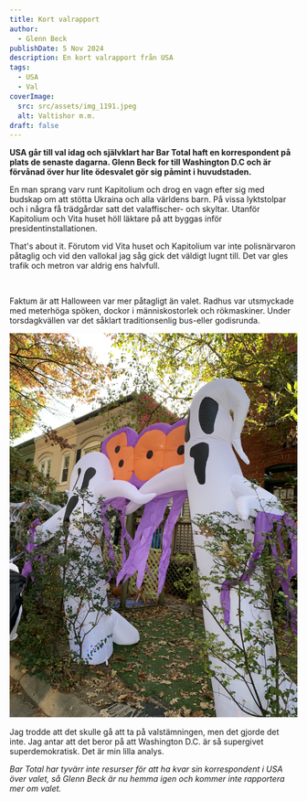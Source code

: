 ```yaml
---
title: Kort valrapport
author:
  - Glenn Beck
publishDate: 5 Nov 2024
description: En kort valrapport från USA
tags:
  - USA
  - Val
coverImage:
  src: src/assets/img_1191.jpeg
  alt: Valtishor m.m.
draft: false
---
```

**USA går till val idag och självklart har Bar Total haft en korrespondent på plats de senaste dagarna. Glenn Beck for till Washington D.C och är förvånad över hur lite ödesvalet gör sig påmint i huvudstaden.**

En man sprang varv runt Kapitolium och drog en vagn efter sig med budskap om att stötta Ukraina och alla världens barn. På vissa lyktstolpar och i några få trädgårdar satt det valaffischer- och skyltar. Utanför Kapitolium och Vita huset höll läktare på att byggas inför presidentinstallationen. 

That's about it. Förutom vid Vita huset och Kapitolium var inte polisnärvaron påtaglig och vid den vallokal jag såg gick det väldigt lugnt till. Det var gles trafik och metron var aldrig ens halvfull. 

![]()

Faktum är att Halloween var mer påtagligt än valet. Radhus var utsmyckade med meterhöga spöken, dockor i människostorlek och rökmaskiner. Under torsdagkvällen var det såklart traditionsenlig bus-eller godisrunda.

![](src/assets/img_1184.jpeg)

Jag trodde att det skulle gå att ta på valstämningen, men det gjorde det inte. Jag antar att det beror på att Washington D.C. är så supergivet superdemokratisk. Det är min lilla analys.

*Bar Total har tyvärr inte resurser för att ha kvar sin korrespondent i USA över valet, så Glenn Beck är nu hemma igen och kommer inte rapportera mer om valet.*
